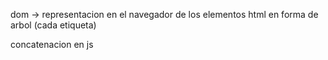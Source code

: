dom -> representacion en el navegador de los elementos html en forma de arbol (cada etiqueta)

concatenacion en js
